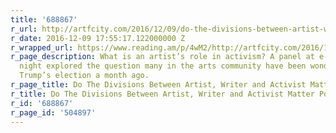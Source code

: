 ```yaml
---
title: '688867'
r_url: http://artfcity.com/2016/12/09/do-the-divisions-between-artist-writer-and-activist-matter-post-election/
r_date: 2016-12-09 17:55:17.122000000 Z
r_wrapped_url: https://www.reading.am/p/4wM2/http://artfcity.com/2016/12/09/do-the-divisions-between-artist-writer-and-activist-matter-post-election/
r_page_description: What is an artist’s role in activism? A panel at e-flux on Tuesday
  night explored the question many in the arts community have been wondering since
  Trump’s election a month ago.
r_page_title: Do The Divisions Between Artist, Writer and Activist Matter Post-Election?
r_title: Do The Divisions Between Artist, Writer and Activist Matter Post-Election?
r_id: '688867'
r_page_id: '504897'
---
```


